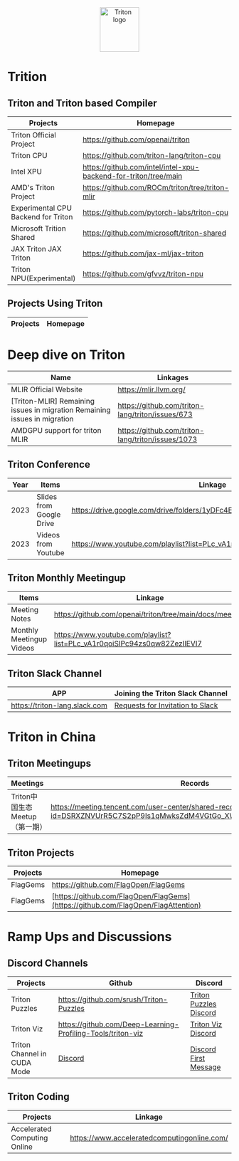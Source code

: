 <div align="center">
  <img src="https://cdn.openai.com/triton/assets/triton-logo.png" alt="Triton logo" width="88" height="100">
</div>

# Trition

## Triton and Triton based Compiler

| Projects | Homepage |
|------|------|
| Triton Official Project | https://github.com/openai/triton |
| Triton CPU | https://github.com/triton-lang/triton-cpu |
| Intel XPU | https://github.com/intel/intel-xpu-backend-for-triton/tree/main |
| AMD's Triton Project | https://github.com/ROCm/triton/tree/triton-mlir |
| Experimental CPU Backend for Triton | https://github.com/pytorch-labs/triton-cpu |
| Microsoft Trition Shared | https://github.com/microsoft/triton-shared |
| JAX Triton  JAX Triton | https://github.com/jax-ml/jax-triton |
| Triton NPU(Experimental) | https://github.com/gfvvz/triton-npu |

## Projects Using Triton
| Projects | Homepage |
|------|------|

# Deep dive on Triton

| Name | Linkages |
|------|------|
| MLIR Official Website | https://mlir.llvm.org/ |
| [Triton-MLIR] Remaining issues in migration  Remaining issues in migration | https://github.com/triton-lang/triton/issues/673 |
| AMDGPU support for triton MLIR | https://github.com/triton-lang/triton/issues/1073 |

## Triton Conference

| Year | Items | Linkage |
|-------|-------|--------|
| 2023 | Slides from Google Drive | https://drive.google.com/drive/folders/1yDFc4ElNN_GGhWDdMlM4wcm5uFEFFVQk |
| 2023 | Videos from Youtube | https://www.youtube.com/playlist?list=PLc_vA1r0qoiRZfUC3o4_yjj0FtWvodKAz |

## Triton Monthly Meetingup

| Items | Linkage |
|------|------|
| Meeting Notes | https://github.com/openai/triton/tree/main/docs/meetups |
| Monthly Meetingup Videos | https://www.youtube.com/playlist?list=PLc_vA1r0qoiSIPc94zs0qw82ZezIlEVI7 |

## Triton Slack Channel

| APP | Joining the Triton Slack Channel |
|------|------|
| https://triton-lang.slack.com | [Requests for Invitation to Slack](https://github.com/openai/triton/discussions/2329) |

# Triton in China

## Triton Meetingups

| Meetings | Records |
|------|------|
| Triton中国生态Meetup（第一期） | https://meeting.tencent.com/user-center/shared-record-info?id=DSRXZNVUrR5C7S2pP9Is1qMwksZdM4VGtGo_XWR4jEc&from=3&record_type=3 |

## Triton Projects

| Projects | Homepage |
|------|------|
| FlagGems | https://github.com/FlagOpen/FlagGems |
| FlagGems | [https://github.com/FlagOpen/FlagGems](https://github.com/FlagOpen/FlagAttention) |

# Ramp Ups and Discussions

## Discord Channels

| Projects | Github | Discord |
|--------|------|------|
| Triton Puzzles | https://github.com/srush/Triton-Puzzles | [Triton Puzzles Discord](https://discordapp.com/channels/1189498204333543425/1219683012707487794) |
| Triton Viz | https://github.com/Deep-Learning-Profiling-Tools/triton-viz | [Triton Viz Discord](https://discordapp.com/channels/1189498204333543425/1225499141241573447) |
| Triton Channel in CUDA Mode | [Discord](https://discordapp.com/channels/1189498204333543425/1189607595451895918) | [Discord First Message](https://discordapp.com/channels/1189498204333543425/1189607595451895918/1189862995422105640) |

## Triton Coding
| Projects | Linkage |
|--------|------|
| Accelerated Computing Online | https://www.acceleratedcomputingonline.com/ |
